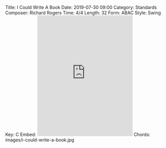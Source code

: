 Title: I Could Write A Book
Date: 2019-07-30 09:00
Category: Standards
Composer: Richard Rogers
Time: 4/4
Length: 32
Form: ABAC
Style: Swing
Key: C
Embed: <iframe src="https://open.spotify.com/embed/user/thatdavidmiller/playlist/2Vy7jeRngaShPBZKpFmuWD" width="300" height="380" frameborder="0" allowtransparency="true" allow="encrypted-media"></iframe>
Chords: images/i-could-write-a-book.jpg
